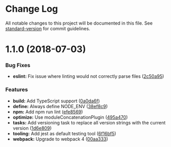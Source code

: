 # Change Log

All notable changes to this project will be documented in this file. See [standard-version](https://github.com/conventional-changelog/standard-version) for commit guidelines.

<a name="1.1.0"></a>
# 1.1.0 (2018-07-03)


### Bug Fixes

* **eslint:** Fix issue where linting would not correctly parse files ([2c50a95](https://github.com/FranklinWaller/YetAnotherWebpackEnvironment/commit/2c50a95))


### Features

* **build:** Add TypeScript support ([0a0da6f](https://github.com/FranklinWaller/YetAnotherWebpackEnvironment/commit/0a0da6f))
* **define:** Always define NODE_ENV ([38ef8c9](https://github.com/FranklinWaller/YetAnotherWebpackEnvironment/commit/38ef8c9))
* **npm:** Add npm run lint ([efe8569](https://github.com/FranklinWaller/YetAnotherWebpackEnvironment/commit/efe8569))
* **optimize:** Use moduleConcatenationPlugin ([495a470](https://github.com/FranklinWaller/YetAnotherWebpackEnvironment/commit/495a470))
* **tasks:** Add versioning task to replace all version strings with the current version ([1d6e809](https://github.com/FranklinWaller/YetAnotherWebpackEnvironment/commit/1d6e809))
* **tooling:** Add jest as default testing tool ([6f16bf5](https://github.com/FranklinWaller/YetAnotherWebpackEnvironment/commit/6f16bf5))
* **webpack:** Upgrade to webpack 4 ([00aa333](https://github.com/FranklinWaller/YetAnotherWebpackEnvironment/commit/00aa333))
